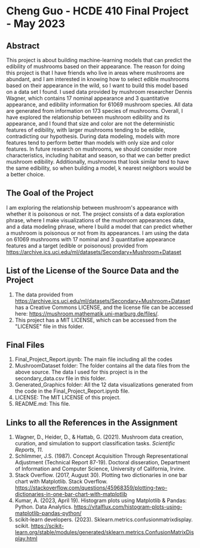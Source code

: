 # Cheng Guo - HCDE 410 Final Project - May 2023

## Abstract
This project is about building machine-learning models that can predict the edibility of mushrooms based on their appearance. The reason for doing this project is that I have friends who live in areas where mushrooms are abundant, and I am interested in knowing how to select edible mushrooms based on their appearance in the wild, so I want to build this model based on a data set I found. I used data provided by mushroom researcher Dennis Wagner, which contains 17 nominal appearance and 3 quantitative appearance, and edibility information for 61069 mushroom species. All data are generated from information on 173 species of mushrooms. Overall, I have explored the relationship between mushroom edibility and its appearance, and I found that size and color are not the deterministic features of edibility, with larger mushrooms tending to be edible, contradicting our hypothesis. During data modeling, models with more features tend to perform better than models with only size and color features. In future research on mushrooms, we should consider more characteristics, including habitat and season, so that we can better predict mushroom edibility. Additionally, mushrooms that look similar tend to have the same edibility, so when building a model, k nearest neighbors would be a better choice.

## The Goal of the Project
I am exploring the relationship between mushroom's appearance with whether it is poisonous or not. The project consists of a data exploration phrase, where I make visualizations of the mushroom appearances data, and a data modeling phrase, where I build a model that can predict whether a mushroom is poisonous or not from its appearances. I am using the data on 61069 mushrooms with 17 nominal and 3 quantitative appearance features and a target (edible or poisonous) provided from https://archive.ics.uci.edu/ml/datasets/Secondary+Mushroom+Dataset

## List of the License of the Source Data and the Project
1. The data provided from https://archive.ics.uci.edu/ml/datasets/Secondary+Mushroom+Dataset has a Creative Commons LICENSE, and the license file can be accessed here: https://mushroom.mathematik.uni-marburg.de/files/. 
2. This project has a MIT LICENSE, which can be accessed from the "LICENSE" file in this folder.

## Final Files
1. Final_Project_Report.ipynb: The main file including all the codes
2. MushroomDataset folder: The folder contains all the data files from the above source. The data I used for this project is in the secondary_data.csv file in this folder.
3. Generated_Graphics folder: All the 12 data visualizations generated from the code in the Final_Project_Report.ipynb file.
4. LICENSE: The MIT LICENSE of this project.
5. README.md: This file.

## Links to all the References in the Assignment
1. Wagner, D., Heider, D., & Hattab, G. (2021). Mushroom data creation, curation, and simulation to support classification tasks. *Scientific Reports, 11*.
2. Schlimmer, J.S. (1987). Concept Acquisition Through Representational Adjustment (Technical Report 87-19). Doctoral disseration, Department of Information and Computer Science, University of California, Irvine.
3. Stack Overflow. (2017, August 30). Plotting two dictionaries in one bar chart with Matplotlib. Stack Overflow. https://stackoverflow.com/questions/45968359/plotting-two-dictionaries-in-one-bar-chart-with-matplotlib 
4. Kumar, A. (2023, April 19). Histogram plots using Matplotlib &amp; Pandas: Python. Data Analytics. https://vitalflux.com/histogram-plots-using-matplotlib-pandas-python/ 
5. scikit-learn developers. (2023). Sklearn.metrics.confusionmatrixdisplay. scikit. https://scikit-learn.org/stable/modules/generated/sklearn.metrics.ConfusionMatrixDisplay.html 